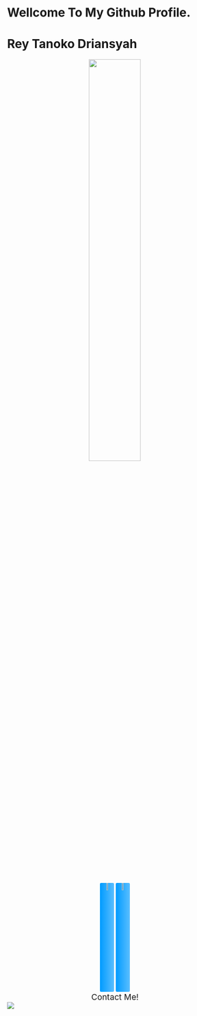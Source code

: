 # Wellcome To My Github Profile.

# Rey Tanoko Driansyah 



<div align="center">
  <a href="https://github.com/reytanokodrnsyhATbusinessman/developer.chrome.com"><img width="49%" height="auto" src="https://github-readme-stats.vercel.app/api/pin/?username=reytanokodrnsyhATbusinessman&repo=developer.chrome.com&theme=midnight-purple"></a>
</div>


<div align="center" style="margin-top: 2%;">
  <a href="https://www.github.com/reytanokodrnsyhATbusinessman"><img width="6.5%" height="6.5%" style="background: linear-gradient(to right, #009BFF, #5ABEFF); border-radius: 3px;" src="https://upload.wikimedia.org/wikipedia/commons/d/d7/GitHub_font_awesome.svg"></a>
  <a href="mailto:tanokoiansyah@gmail.com"><img width="6.5%" height="6.5%" style="background: linear-gradient(to right, #009BFF, #5ABEFF); border-radius: 3px;" src="https://png.pngtree.com/png-clipart/20200721/original/pngtree-gmail-logo-png-png-image_4868140.jpg"></a>
</div>



<p align="center" style="font-size: 2vw; margin-top: 0%; margin-bottom: 0%;">
  Contact Me!
</p>

<img src="https://user-images.githubusercontent.com/73097560/115834477-dbab4500-a447-11eb-908a-139a6edaec5c.gif">
